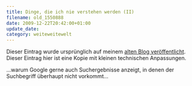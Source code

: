 ```yaml
---
title: Dinge, die ich nie verstehen werden (II)
filename: old_1550888
date: 2009-12-22T20:42:00+01:00
update_date:
category: weiteweitewelt
---
```

Dieser Eintrag wurde ursprünglich auf meinem [alten Blog veröffentlicht](https://stu.blogger.de/stories/1550888/). Dieser Eintrag hier ist eine Kopie mit kleinen technischen Anpassungen.

…warum Google gerne auch Suchergebnisse anzeigt, in denen der Suchbegriff überhaupt nicht vorkommt…
